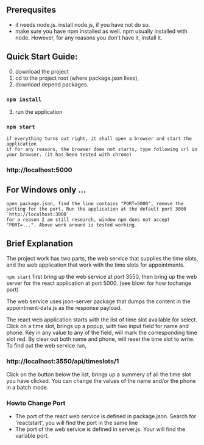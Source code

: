 ## Prerequsites
* it needs node.js. install node.js, if you have not do so. 
* make sure you have npm installed as well. npm usually installed with node. However, for any reasons you don't have it, install it.


## Quick Start Guide: 
0. download the project
1. cd to the project root (where package.json lives), 
2. download depend packages. 
###  `npm install`
3. run the application
###  `npm start`
    if everything turns out right, it shall open a browser and start the application
    if for any reasons, the browser does not starts, type following url in your browser. (it has been tested with chrome)
###  http://localhost:5000


## For Windows only ...
    open package.json, find the line contains "PORT=5000", remove the setting for the port. Run the application at the default port 3000
    `http://localhost:3000`
    for a reason I am still research, window npm does not accept "PORT=...". Above work around is tested working.

## Brief Explanation

The project work has two parts, the web service that supplies the time slots, and the web application that work with the time slots for appointments.

`npm start` first bring up the web service at port 3550, then bring up the web server for the react application at port 5000. (see blow: for how tochange port)

The web service uses json-server package that dumps the content in the appointment-data.js as the response payload.

The react web application starts with the list of time slot available for select. Click on a time slot, brings up a popup, with two input field for name and phone. Key in any value to any of the field, will mark the corresponding time slot red. By clear out both name and phone, will reset the time slot to write. To find out the web service run,
### http://localhost:3550/api/timeslots/1

Click on the button below the list, brings up a summery of all the time slot you have clicked. You can change the values of the name and/or the phone in a batch mode. 


### Howto Change Port

* The port of the react web service is defined in package.json. Search for 'reactstart', you will find the port in the same line
* The port of the web service is defined in server.js. Your will find the variable port. 
